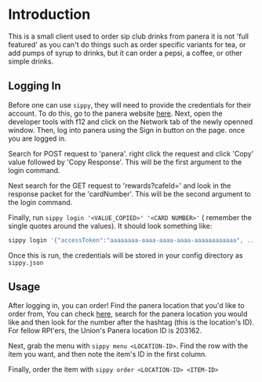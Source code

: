 # Introduction
This is a small client used to order sip club drinks from panera
it is not 'full featured' as you can't do things such as order 
specific variants for tea, or add pumps of syrup to drinks, but 
it can order a pepsi, a coffee, or other simple drinks.

## Logging In
Before one can use `sippy`, they will need to provide the 
credentials for their account. To do this, go to the panera website
[here](https://www.panera.ca/en-us/home.html). Next, open the developer
tools with f12 and click on the Network tab of the newly openned window.
Then, log into panera using the Sign in button on the page. once you
are logged in.

Search for POST request to 'panera'.
right click the request and click 'Copy' value followed
by 'Copy Response'. This will be the first argument to the 
login command.

Next search for the GET request to 'rewards?cafeId=' and look
in the response packet for the 'cardNumber'. This will be the 
second argument to the login command.

Finally, run `sippy login '<VALUE_COPIED>' '<CARD NUMBER>'` ( remember the single 
quotes around the values). It should look something like:
```bash
sippy login '{"accessToken":"aaaaaaaa-aaaa-aaaa-aaaa-aaaaaaaaaaaa", ...' '123412..'
```

Once this is run, the credentials will be stored in your config directory
as `sippy.json`

## Usage
After logging in, you can order!
Find the panera location that you'd like to order from,
You can check [here](https://delivery.panera.ca/cafeLocations/), 
search for the panera location you would like and then look for 
the number after the hashtag (this is the location's ID).
For fellow RPI'ers, the Union's Panera location ID is 203162.

Next, grab the menu with `sippy menu <LOCATION-ID>`. Find the row
with the item you want, and then note the item's ID in the first
column. 

Finally, order the item with `sippy order <LOCATION-ID> <ITEM-ID>`
